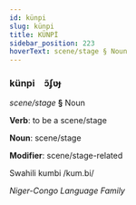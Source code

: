 ```yaml
---
id: künpi
slug: künpi
title: KÜNPİ
sidebar_position: 223
hoverText: scene/stage § Noun
---
```


### künpi&emsp;<span kind="abugida">ɔ̃ʄʋɟ</span>

*scene/stage* **§** Noun

**Verb**: to be a scene/stage

**Noun**: scene/stage

**Modifier**: scene/stage-related

Swahili kumbi /kum.bi/

*Niger-Congo Language Family*